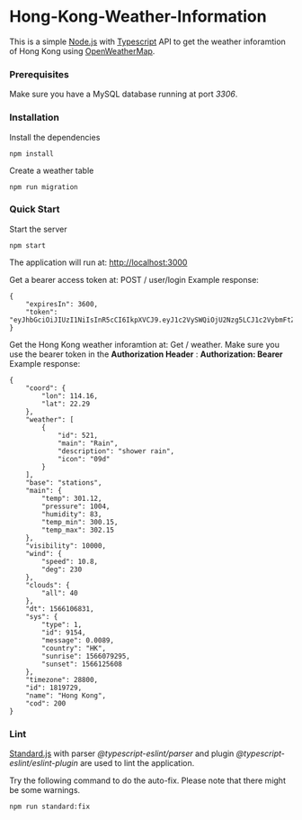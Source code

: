 # Hong-Kong-Weather-Information
This is a simple [Node.js](https://nodejs.org/en/) with [Typescript](https://www.typescriptlang.org/) API to get the weather inforamtion of Hong Kong using [OpenWeatherMap](https://openweathermap.org/).

### Prerequisites
Make sure you have a MySQL database running at port _3306_.

### Installation
Install the dependencies
```
npm install
```
Create a weather table
```
npm run migration
```

### Quick Start
Start the server
```
npm start
```
The application will run at: [http://localhost:3000](http://localhost:3000)

Get a bearer access token at: POST / user/login
Example response: 
```
{
    "expiresIn": 3600,
    "token": "eyJhbGciOiJIUzI1NiIsInR5cCI6IkpXVCJ9.eyJ1c2VySWQiOjU2Nzg5LCJ1c2VybmFtZSI6ImFwcCBpdCIsImlhdCI6MTU2NjEwNjQyMCwiZXhwIjoxNTY2MTEwMDIwfQ.mWMtSEBXZvBqxXwMRwnqhHS87GW8cuhhbMgL4GIqR8E"
}
```

Get the Hong Kong weather inforamtion at: Get / weather. Make sure you use the bearer token in the __Authorization Header__ : __Authorization: Bearer <token>__
Example response:
```
{
    "coord": {
        "lon": 114.16,
        "lat": 22.29
    },
    "weather": [
        {
            "id": 521,
            "main": "Rain",
            "description": "shower rain",
            "icon": "09d"
        }
    ],
    "base": "stations",
    "main": {
        "temp": 301.12,
        "pressure": 1004,
        "humidity": 83,
        "temp_min": 300.15,
        "temp_max": 302.15
    },
    "visibility": 10000,
    "wind": {
        "speed": 10.8,
        "deg": 230
    },
    "clouds": {
        "all": 40
    },
    "dt": 1566106831,
    "sys": {
        "type": 1,
        "id": 9154,
        "message": 0.0089,
        "country": "HK",
        "sunrise": 1566079295,
        "sunset": 1566125608
    },
    "timezone": 28800,
    "id": 1819729,
    "name": "Hong Kong",
    "cod": 200
}
```

### Lint
[Standard.js](https://standardjs.com/) with parser _@typescript-eslint/parser_ and plugin _@typescript-eslint/eslint-plugin_ are used to lint the application.

Try the following command to do the auto-fix. Please note that there might be some warnings.
```
npm run standard:fix
```
